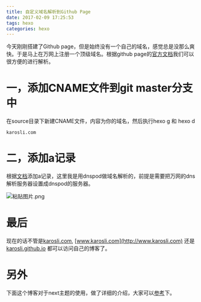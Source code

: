 ```yaml
---
title: 自定义域名解析到Github Page
date: 2017-02-09 17:25:53
tags: hexo
categories: hexo
---
```


今天刚刚搭建了Github page，但是始终没有一个自己的域名，感觉总是没那么爽快。于是马上在万网上注册一个顶级域名。根据github page的[官方文档](https://help.github.com/articles/using-a-custom-domain-with-github-pages/)我们可以很方便的进行解析。

# 一，添加CNAME文件到git master分支中
在source目录下新建CNAME文件，内容为你的域名，然后执行hexo g 和 hexo d
```
karosli.com
```

<!-- more -->

# 二，添加a记录
根据[文档](https://help.github.com/articles/setting-up-an-apex-domain/)添加a记录，这里我是用dnspod做域名解析的，前提是需要把万网的dns解析服务器设置成dnspod的服务器。

![粘贴图片.png](http://upload-images.jianshu.io/upload_images/1423834-8611f456892da1bf.png?imageMogr2/auto-orient/strip%7CimageView2/2/w/1240)

# 最后
现在的话不管是[karosli.com](http://karosli.com), [www.karosli.com](http://www.karosli.com) 还是 [karosli.github.io](https://karosli.github.io) 都可以访问自己的博客了。

# 另外
下面这个博客对于next主题的使用，做了详细的介绍，大家可以[参考](http://theme-next.iissnan.com/getting-started.html)下。